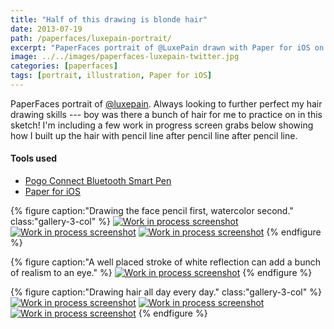 ```yaml
---
title: "Half of this drawing is blonde hair"
date: 2013-07-19
path: /paperfaces/luxepain-portrait/
excerpt: "PaperFaces portrait of @LuxePain drawn with Paper for iOS on an iPad."
image: ../../images/paperfaces-luxepain-twitter.jpg
categories: [paperfaces]
tags: [portrait, illustration, Paper for iOS]
---
```


PaperFaces portrait of [@luxepain](https://twitter.com/luxepain). Always looking to further perfect my hair drawing skills --- boy was there a bunch of hair for me to practice on in this sketch! I'm including a few work in progress screen grabs below showing how I built up the hair with pencil line after pencil line after pencil line.

#### Tools used

- [Pogo Connect Bluetooth Smart Pen](https://www.amazon.com/gp/product/B009K448L4/ref=as_li_ss_tl?ie=UTF8&camp=1789&creative=390957&creativeASIN=B009K448L4&linkCode=as2&tag=mademist-20)
- [Paper for iOS](https://paper.bywetransfer.com/)

{% figure caption:"Drawing the face pencil first, watercolor second." class:"gallery-3-col" %}
[![Work in process screenshot](../../images/paperfaces-luxepain-process-1-600.jpg)](../../images/paperfaces-luxepain-process-1-lg.jpg)
[![Work in process screenshot](../../images/paperfaces-luxepain-process-2-600.jpg)](../../images/paperfaces-luxepain-process-2-lg.jpg)
[![Work in process screenshot](../../images/paperfaces-luxepain-process-3-600.jpg)](../../images/paperfaces-luxepain-process-3-lg.jpg)
{% endfigure %}

{% figure caption:"A well placed stroke of white reflection can add a bunch of realism to an eye." %}
[![Work in process screenshot](../../images/paperfaces-luxepain-process-4-600.jpg)](../../images/paperfaces-luxepain-process-4-lg.jpg)
{% endfigure %}

{% figure caption:"Drawing hair all day every day." class:"gallery-3-col" %}
[![Work in process screenshot](../../images/paperfaces-luxepain-process-5-600.jpg)](../../images/paperfaces-luxepain-process-5-lg.jpg)
[![Work in process screenshot](../../images/paperfaces-luxepain-process-6-600.jpg)](../../images/paperfaces-luxepain-process-6-lg.jpg)
[![Work in process screenshot](../../images/paperfaces-luxepain-process-7-600.jpg)](../../images/paperfaces-luxepain-process-7-lg.jpg)
{% endfigure %}
